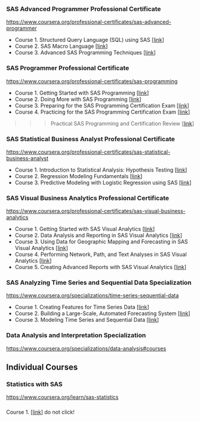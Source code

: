 ### SAS Advanced Programmer Professional Certificate 
https://www.coursera.org/professional-certificates/sas-advanced-programmer

 - Course 1. Structured Query Language (SQL) using SAS [[link](https://www.coursera.org/learn/sas-sql?specialization=sas-advanced-programmer)]
 - Course 2. SAS Macro Language [[link](https://www.coursera.org/learn/sas-macro-language?specialization=sas-advanced-programmer)]
 - Course 3. Advanced SAS Programming Techniques [[link](https://www.coursera.org/learn/advanced-sas-programming-techniques?specialization=sas-advanced-programmer)]
 
### SAS Programmer Professional Certificate
https://www.coursera.org/professional-certificates/sas-programming

- Course 1. Getting Started with SAS Programming [[link](https://www.coursera.org/learn/sas-programming-basics?specialization=sas-programming)]
- Course 2. Doing More with SAS Programming [[link](https://www.coursera.org/learn/sas-programming-advanced?specialization=sas-programming)]
- Course 3. Preparing for the SAS Programming Certification Exam [[link](https://www.coursera.org/learn/preparing-sas-programming-certification?specialization=sas-programming)]
- Course 4. Practicing for the SAS Programming Certification Exam [[link](https://www.coursera.org/learn/practicing-sas-programming-certification?specialization=sas-programming)]

>>> Practical SAS Programming and Certification Review [[link](https://www.coursera.org/learn/sas-programming-certification-review)]

### SAS Statistical Business Analyst Professional Certificate
https://www.coursera.org/professional-certificates/sas-statistical-business-analyst

- Course 1. Introduction to Statistical Analysis: Hypothesis Testing [[link](https://www.coursera.org/learn/statistical-analysis-hypothesis-testing-sas?specialization=sas-statistical-business-analyst)]
- Course 2. Regression Modeling Fundamentals [[link](https://www.coursera.org/learn/regression-modeling-sas?specialization=sas-statistical-business-analyst)]
- Course 3. Predictive Modeling with Logistic Regression using SAS [[link](https://www.coursera.org/learn/sas-predictive-modeling-using-logistic-regression?specialization=sas-statistical-business-analyst)]

### SAS Visual Business Analytics Professional Certificate
https://www.coursera.org/professional-certificates/sas-visual-business-analytics

- Course 1. Getting Started with SAS Visual Analytics [[link](https://www.coursera.org/learn/preparing-data-sas-va?specialization=sas-visual-business-analytics)]
- Course 2. Data Analysis and Reporting in SAS Visual Analytics [[link](https://www.coursera.org/learn/data-analysis-reporting-sas-va?specialization=sas-visual-business-analytics)]
- Course 3. Using Data for Geographic Mapping and Forecasting in SAS Visual Analytics [[link](https://www.coursera.org/learn/using-data-geographic-mapping-sas-va?specialization=sas-visual-business-analytics)]
- Course 4. Performing Network, Path, and Text Analyses in SAS Visual Analytics [[link](https://www.coursera.org/learn/network-path-text-analyses-sas-va?specialization=sas-visual-business-analytics)]
- Course 5. Creating Advanced Reports with SAS Visual Analytics [[link](https://www.coursera.org/learn/advanced-reports-sas-va?specialization=sas-visual-business-analytics)]

### SAS Analyzing Time Series and Sequential Data Specialization
https://www.coursera.org/specializations/time-series-sequential-data

- Course 1. Creating Features for Time Series Data [[link](https://www.coursera.org/learn/time-series-features?specialization=time-series-sequential-data)]
- Course 2. Building a Large-Scale, Automated Forecasting System [[link](https://www.coursera.org/learn/large-scale-forecasting-sas-viya?specialization=time-series-sequential-data)]
- Course 3. Modeling Time Series and Sequential Data [[link](https://www.coursera.org/learn/modeling-time-series-and-sequential-data?specialization=time-series-sequential-data)]

### Data Analysis and Interpretation Specialization
https://www.coursera.org/specializations/data-analysis#courses


## Individual Courses
### Statistics with SAS 
https://www.coursera.org/learn/sas-statistics
### 
###

Course 1. [[link]()] do not click!
